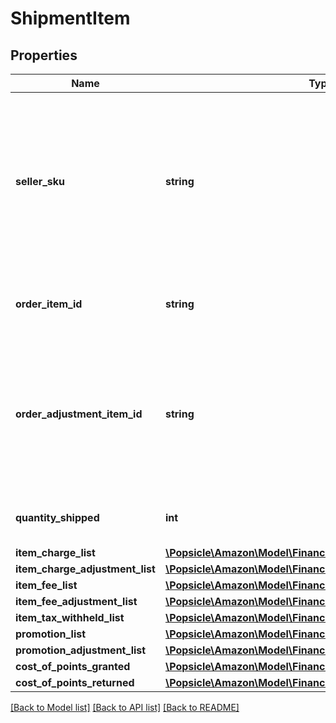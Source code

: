 # ShipmentItem

## Properties
Name | Type | Description | Notes
------------ | ------------- | ------------- | -------------
**seller_sku** | **string** | The seller SKU of the item. The seller SKU is qualified by the seller&#x27;s seller ID, which is included with every call to the Selling Partner API. | [optional] 
**order_item_id** | **string** | An Amazon-defined order item identifier. | [optional] 
**order_adjustment_item_id** | **string** | An Amazon-defined order adjustment identifier defined for refunds, guarantee claims, and chargeback events. | [optional] 
**quantity_shipped** | **int** | The number of items shipped. | [optional] 
**item_charge_list** | [**\Popsicle\Amazon\Model\Finances\ChargeComponentList**](ChargeComponentList.md) |  | [optional] 
**item_charge_adjustment_list** | [**\Popsicle\Amazon\Model\Finances\ChargeComponentList**](ChargeComponentList.md) |  | [optional] 
**item_fee_list** | [**\Popsicle\Amazon\Model\Finances\FeeComponentList**](FeeComponentList.md) |  | [optional] 
**item_fee_adjustment_list** | [**\Popsicle\Amazon\Model\Finances\FeeComponentList**](FeeComponentList.md) |  | [optional] 
**item_tax_withheld_list** | [**\Popsicle\Amazon\Model\Finances\TaxWithheldComponentList**](TaxWithheldComponentList.md) |  | [optional] 
**promotion_list** | [**\Popsicle\Amazon\Model\Finances\PromotionList**](PromotionList.md) |  | [optional] 
**promotion_adjustment_list** | [**\Popsicle\Amazon\Model\Finances\PromotionList**](PromotionList.md) |  | [optional] 
**cost_of_points_granted** | [**\Popsicle\Amazon\Model\Finances\Currency**](Currency.md) |  | [optional] 
**cost_of_points_returned** | [**\Popsicle\Amazon\Model\Finances\Currency**](Currency.md) |  | [optional] 

[[Back to Model list]](../../README.md#documentation-for-models) [[Back to API list]](../../README.md#documentation-for-api-endpoints) [[Back to README]](../../README.md)

